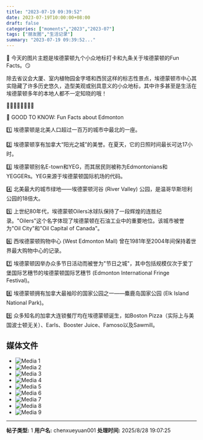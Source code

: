 ```yaml
---
title: "2023-07-19 09:39:52"
date: 2023-07-19T10:00:00+08:00
draft: false
categories: ["moments","2023","2023-07"]
tags: ["朋友圈","生活记录"]
summary: "2023-07-19 09:39:52..."
---
```


📝 今天的图片主题是埃德蒙顿九个小众地标打卡和九条关于埃德蒙顿的Fun Facts。😏

除去省议会大厦、室内植物园金字塔和西贸这样的标志性景点，埃德蒙顿市中心其实隐藏了许多历史悠久，造型美观或别具意义的小众地标，其中许多甚至是生活在埃德蒙顿多年的本地人都不一定知晓的哦！

🔺🔻🔺🔻🔺🔻🔺🔻

🥳 GOOD TO KNOW: Fun Facts about Edmonton

1️⃣ 埃德蒙顿是北美人口超过一百万的城市中最北的一座。

2️⃣ 埃德蒙顿享有加拿大“阳光之城”的美誉。在夏天，它的日照时间最长可达17小时。

3️⃣ 埃德蒙顿别名E-town和YEG，而其居民则被称为Edmontonians和YEGGERs。YEG来源于埃德蒙顿国际机场的代码。

4️⃣ 北美最大的城市绿地——埃德蒙顿河谷 (River Valley) 公园，是温哥华斯坦利公园的18倍大。

5️⃣ 上世纪80年代，埃德蒙顿Oilers冰球队保持了一段辉煌的连胜纪录。"Oilers"这个名字体现了埃德蒙顿在石油工业中的重要地位。该城市被誉为"Oil City"和"Oil Capital of Canada"。

6️⃣ 西埃德蒙顿购物中心 (West Edmonton Mall) 曾在1981年至2004年间保持着世界最大购物中心的记录。

7️⃣ 埃德蒙顿因举办众多节日活动而被誉为"节日之城"，其中包括规模仅次于爱丁堡国际艺穗节的埃德蒙顿国际艺穗节 (Edmonton International Fringe Festival)。

8️⃣ 埃德蒙顿拥有加拿大最袖珍的国家公园之一——麋鹿岛国家公园 (Elk Island National Park)。

9️⃣ 众多知名的加拿大连锁餐厅均在埃德蒙顿诞生，如Boston Pizza（实际上与美国波士顿无关）、Earls、Booster Juice、Famoso以及Sawmill。

## 媒体文件

- ![Media 1](/Moments/photos/2023-07-19/202307190939520.jpg)
- ![Media 2](/Moments/photos/2023-07-19/202307190939521.jpg)
- ![Media 3](/Moments/photos/2023-07-19/202307190939522.jpg)
- ![Media 4](/Moments/photos/2023-07-19/202307190939523.jpg)
- ![Media 5](/Moments/photos/2023-07-19/202307190939524.jpg)
- ![Media 6](/Moments/photos/2023-07-19/202307190939525.jpg)
- ![Media 7](/Moments/photos/2023-07-19/202307190939526.jpg)
- ![Media 8](/Moments/photos/2023-07-19/202307190939527.jpg)
- ![Media 9](/Moments/photos/2023-07-19/202307190939528.jpg)

---

**帖子类型:** 1
**用户名:** chenxueyuan001
**处理时间:** 2025/8/28 19:07:25